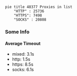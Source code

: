
```mermaid
pie title 48377 Proxies in list
    "HTTP" : 25736
    "HTTPS": 7498
    "SOCKS" : 20808
```

### Some Info
#### Average Timeout

- mixed: 3.1s
- http: 1.5s
- https: 8.5s
- socks: 6.1s